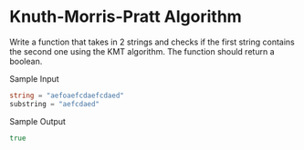 # Knuth-Morris-Pratt Algorithm

Write a function that takes in 2 strings and checks if the first string contains the second one using the KMT algorithm. The function should return a boolean.

Sample Input

```go
string = "aefoaefcdaefcdaed"
substring = "aefcdaed"
```

Sample Output

```go
true
```

